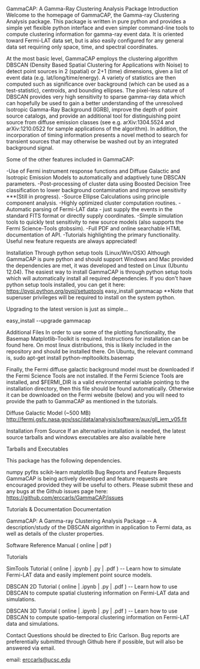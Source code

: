 GammaCAP: A Gamma-Ray Clustering Analysis Package
Introduction
Welcome to the homepage of GammaCAP, the Gamma-ray Clustering Analysis package.  This package is written in pure python and provides a  simple yet flexible python interface and even simpler command-line tools to compute clustering information for gamma-ray event data.  It is  oriented toward Fermi-LAT data set, but is also easily configured for any general data set requiring only space,  time, and spectral coordinates.

At the most basic level, GammaCAP employs the clustering algorithm DBSCAN (Density Based Spatial Clustering for Applications with Noise) to detect point sources in 2 (spatial) or 2+1 (time) dimensions, given a list of event data (e.g. lat/long/time/energy).  A variety of statistics are then computed such as significance over background (which can be used as a test-statistic), centroids, and bounding ellipses.   The pixel-less nature of DBSCAN provides very high sensitivity to sparse gamma-ray data which can hopefully be used to gain a better understanding of the unresolved Isotropic Gamma-Ray Background (IGRB), improve the depth of point source catalogs, and provide an additional tool for distinguishing point source from diffuse emission classes (see e.g. arXiv:1304.5524 and arXiv:1210.0522 for sample applications of the algorithm).  In addition, the incorporation of timing information presents a novel method to search for transient sources that may otherwise be washed out by an integrated background signal.

Some of the other features included in GammaCAP:

-Use of Fermi instrument response functions and Diffuse Galactic and Isotropic Emission Models to automatically and adaptively tune DBSCAN parameters.
-Post-processing of cluster data using Boosted Decision Tree classification to lower background contamination and improve sensitivity ***(Still in progress).
-Source Ellipse Calculations using principle component analysis.
-Highly optimized cluster computation routines.
-Automatic parsing of Fermi-LAT data - just supply the events in the standard FITS format or directly supply coordinates.
-Simple simulation tools to quickly test sensitivity to new source models (also supports the Fermi Science-Tools gtobssim).
-Full PDF and online searchable HTML documentation of API.
-Tutorials highlighting the primary functionality.
Useful new feature requests are always appreciated!

Installation
Through python setup tools (Linux/Win/OSX)
Although GammaCAP is pure python and should support Windows and Mac provided the dependencies are met, it was developed and tested on Linux (Ubuntu 12.04). The easiest way to install GammaCAP is through python setup tools which will automatically install all required dependencies.  If you don't have python setup tools installed, you can get it here: https://pypi.python.org/pypi/setuptools
easy_install gammacap
**Note that superuser privileges will be required to install on the system python.

Upgrading to the latest version is just as simple...

easy_install --upgrade gammacap

Additional Files
In order to use some of the plotting functionality, the Basemap Matplotlib-Toolkit is required.  Instructions for installation can be found here.  On most linux distributions, this is likely included in the repository and should be installed there.  On Ubuntu, the relevant command is,
sudo apt-get install python-mpltoolkits.basemap

Finally, the Fermi diffuse galactic background model must be downloaded if the Fermi Science Tools are not installed.  If the Fermi Science Tools are installed, and $FERMI_DIR is a valid environmental variable pointing to the installation directory, then this file should be found automatically.  Otherwise it can be downloaded on the Fermi website (below) and you will need to provide the path to GammaCAP as mentioned in the tutorials.

Diffuse Galactic Model (~500 MB)
http://fermi.gsfc.nasa.gov/ssc/data/analysis/software/aux/gll_iem_v05.fit

Installation From Source
If an alternative installation is needed, the latest source tarballs and windows executables are also available here

Tarballs and Executables

This package has the following dependencies.

numpy
pyfits
scikit-learn
matplotlib
Bug Reports and Feature Requests
GammaCAP is being actively developed and feature requests are encouraged provided they will be useful to others.  Please submit these and any bugs at the Github issues page here: https://github.com/erccarls/GammaCAP/issues



Tutorials & Documentation
Documentation

GammaCAP: A Gamma-ray Clustering Analysis Package -- A  description/study of the DBSCAN algorithm in application to Fermi data, as well as details of the cluster properties.

Software Reference Manual ( online | pdf )

Tutorials

SimTools Tutorial ( online | .ipynb | .py | .pdf ) -- Learn how to simulate Fermi-LAT data and easily implement point source models.

DBSCAN 2D Tutorial ( online | .ipynb | .py | .pdf ) -- Learn how to use DBSCAN to compute spatial clustering information on Fermi-LAT data and simulations.

DBSCAN 3D Tutorial ( online | .ipynb | .py | .pdf ) -- Learn how to use DBSCAN to compute spatio-temporal clustering information on Fermi-LAT data and simulations.


Contact
Questions should be directed to Eric Carlson. Bug reports are preferentially submitted through Github here if possible, but will also be answered via email.

email: erccarls@ucsc.edu
